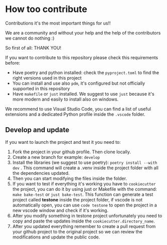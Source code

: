 # How too contribute

Contributions it's the most important things for us!!

We are a community and without your help and the help of the contributors we cannot do nothing :)

So first of all: THANK YOU!

If you want to contribute to this repository please check this requirements before:

- Have poetry and python installed: check the `pyproject.toml` to find the right versions used in this project
- You can install and use also `pdm`, it's configured but not officially supported in this repository
- Have `makefile` or `just` installed. We suggest to use `just` because it's more modern and easily to install also on windows.

We recommend to use Visual Studio Code, you can find a list of useful extensions and a dedicated Python profile inside the `.vscode` folder.

## Develop and update

If you want to launch the project and test it you need to:

1. Fork the project in your github profile. Then clone locally.
2. Create a new branch for example: `develop`
3. Install the libraries (we suggest to use poetry): `poetry install --with dev` . This command will create a .venv inside the project folder with all the dependencies updated.
4. Then you can start modifying the files inside the folder.
5. If you want to test if everything it's working you have to `cookiecutter` the project, you can do it by using just or Makefile with the command: `make bake-test` or `just bake-test`. This function can generate a test project called **testone** inside the project folder, if vscode is not automatically open, you can use `code testone` to open the project in a new vscode window and check if it's working.
6. After you modify something in testone project unfortunately you need to copy and paste the updates inside the `cookiecutter.directory_name`.
7. After you updated everything remember to create a pull request from your github project to the original project so we can review the modifications and update the public code.
